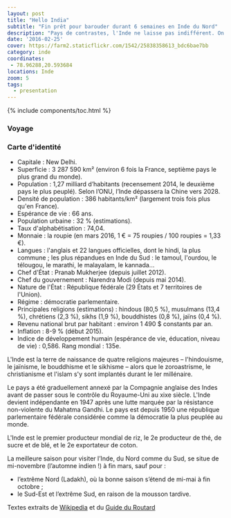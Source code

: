 ```yaml
---
layout: post
title: "Hello India"
subtitle: "Fin prêt pour barouder durant 6 semaines en Inde du Nord"
description: "Pays de contrastes, l'Inde ne laisse pas indifférent. On adore ou on déteste"
date: '2016-02-25'
cover: https://farm2.staticflickr.com/1542/25838358613_bdc6bae7bb
category: inde
coordinates:
 - 78.96288,20.593684
locations: Inde
zoom: 5
tags:
  - presentation
---
```


{% include components/toc.html %}

### Voyage



### Carte d'identité

- Capitale : New Delhi.
- Superficie : 3 287 590 km² (environ 6 fois la France, septième pays le plus grand du monde).
- Population : 1,27 milliard d’habitants (recensement 2014, le deuxième pays le plus peuplé). Selon l’ONU, l’Inde dépassera la Chine vers 2028.
- Densité de population : 386 habitants/km² (largement trois fois plus qu'en France).
- Espérance de vie : 66 ans.
- Population urbaine : 32 % (estimations).
- Taux d'alphabétisation : 74,04.
- Monnaie : la roupie (en mars 2016, 1 € = 75 roupies / 100 roupies = 1,33 €).
- Langues : l'anglais et 22 langues officielles, dont le hindi, la plus commune ; les plus répandues en Inde du Sud : le tamoul, l'ourdou, le télougou, le marathi, le malayalam, le kannada...
- Chef d'État : Pranab Mukherjee (depuis juillet 2012).
- Chef du gouvernement : Narendra Modi (depuis mai 2014).
- Nature de l'État : République fédérale (29 États et 7 territoires de l'Union).
- Régime : démocratie parlementaire.
- Principales religions (estimations) : hindous (80,5 %), musulmans (13,4 %), chrétiens (2,3 %), sikhs (1,9 %), bouddhistes (0,8 %), jaïns (0,4 %).
- Revenu national brut par habitant : environ 1 490 $ constants par an.
- Inflation : 8-9 % (début 2015).
- Indice de développement humain (espérance de vie, éducation, niveau de vie) : 0,586. Rang mondial : 135e.

L'Inde est la terre de naissance de quatre religions majeures – l'hindouisme, le jaïnisme, le bouddhisme et le sikhisme – alors que le zoroastrisme, le christianisme et l'islam s'y sont implantés durant le Ier millénaire. 

Le pays a été graduellement annexé par la Compagnie anglaise des Indes avant de passer sous le contrôle du Royaume-Uni au xixe siècle. L'Inde devient indépendante en 1947 après une lutte marquée par la résistance non-violente du Mahatma Gandhi. Le pays est depuis 1950 une république parlementaire fédérale considérée comme la démocratie la plus peuplée au monde.

L'Inde est le premier producteur mondial de riz, le 2e producteur de thé, de sucre et de blé, et le 2e exportateur de coton.

La meilleure saison pour visiter l’Inde, du Nord comme du Sud, se situe de mi-novembre (l’automne indien !) à fin mars, sauf pour :

- l’extrême Nord (Ladakh), où la bonne saison s’étend de mi-mai à fin octobre ;
- le Sud-Est et l’extrême Sud, en raison de la mousson tardive.

Textes extraits de [Wikipedia](https://fr.wikipedia.org/wiki/Inde) et du [Guide du Routard](http://www.routard.com/guide/inde/908/carte_d_identite.htm)